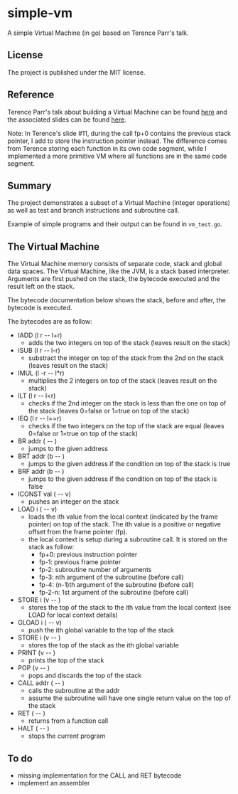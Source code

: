# simple-vm

A simple Virtual Machine (in go) based on Terence Parr's talk.

## License

The project is published under the MIT license.

## Reference

Terence Parr's talk about building a Virtual Machine can be found
[here](https://www.youtube.com/watch?v=OjaAToVkoTw)
and the associated slides can be found [here](https://www.slideshare.net/parrt/how-to-build-a-virtual-machine).

Note: In Terence's slide #11, during the call fp+0 contains the previous stack pointer,
I add to store the instruction pointer instead. The difference comes from Terence storing
each function in its own code segment, while I implemented a more primitive VM where
all functions are in the same code segment.

## Summary

The project demonstrates a subset of a Virtual Machine (integer operations)
as well as test and branch instructions and subroutine call.

Example of simple programs and their output can be found in `vm_test.go`.

## The Virtual Machine

The Virtual Machine memory consists of separate code, stack and global data spaces.
The Virtual Machine, like the JVM, is a stack based interpreter. Arguments are first
pushed on the stack, the bytecode executed and the result left on the stack.

The bytecode documentation below shows the stack, before and after, the bytecode
is executed.

The bytecodes are as follow:

- IADD (l r -- l+r)
    - adds the two integers on top of the stack (leaves result on the stack)
- ISUB (l r -- l-r)
	- substract the integer on top of the stack from the 2nd on the stack (leaves result on the stack)
- IMUL (l -r -- l*r)
    - multiplies the 2 integers on top of the stack (leaves result on the stack)
- ILT (l r -- l<r)
    - checks if the 2nd integer on the stack is less than the one on top of the stack (leaves 0=false or 1=true on top of the stack)
- IEQ (l r -- l==r)
    - checks if the two integers on the top of the stack are equal (leaves 0=false or 1=true on top of the stack)
- BR addr ( -- )
    - jumps to the given address
- BRT addr (b -- )
    - jumps to the given address if the condition on top of the stack is true
- BRF addr (b -- )
    - jumps to the given address if the condition on top of the stack is false
- ICONST val ( -- v)
    - pushes an integer on the stack
- LOAD i ( -- v)
    - loads the ith value from the local context (indicated by the frame pointer) on top of the stack. The ith value is a positive or negative offset from the frame pointer (fp).
    - the local context is setup during a subroutine call. It is stored on the stack as follow:
        - fp+0: previous instruction pointer
        - fp-1: previous frame pointer
        - fp-2: subroutine number of arguments
        - fp-3: nth argument of the subroutine (before call)
        - fp-4: (n-1)th argument of the subroutine (before call)
        - fp-2-n: 1st argument of the subroutine (before call)
- STORE i (v -- )
    - stores the top of the stack to the ith value from the local context (see LOAD for local context details)
- GLOAD i ( -- v)
    - push the ith global variable to the top of the stack
- STORE i (v -- )
    - stores the top of the stack as the ith global variable
- PRINT (v -- )
    - prints the top of the stack
- POP (v -- )
    - pops and discards the top of the stack
- CALL addr ( -- )
    - calls the subroutine at the addr
    - assume the subroutine will have one single return value on the top of the stack
- RET ( -- )
    - returns from a function call
- HALT ( -- )
    - stops the current program

## To do

- missing implementation for the CALL and RET bytecode
- implement an assembler




